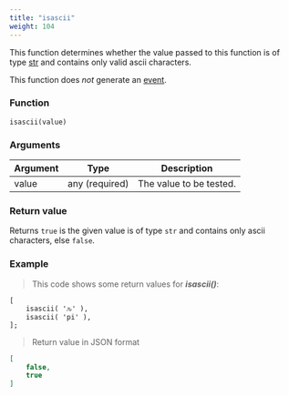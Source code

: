 ```yaml
---
title: "isascii"
weight: 104
---
```


This function determines whether the value passed to this function is of
type [str](../../data-types/str) and contains only valid ascii characters.

This function does *not* generate an [event](../../overview/events).

### Function

`isascii(value)`

### Arguments

Argument | Type | Description
-------- | ---- | -----------
value | any (required) | The value to be tested.

### Return value

Returns `true` is the given value is of type `str` and contains only ascii characters, else `false`.

### Example

> This code shows some return values for ***isascii()***:

```thingsdb,json_response
[
    isascii( 'ԉ' ),
    isascii( 'pi' ),
];
```

> Return value in JSON format

```json
[
    false,
    true
]
```
